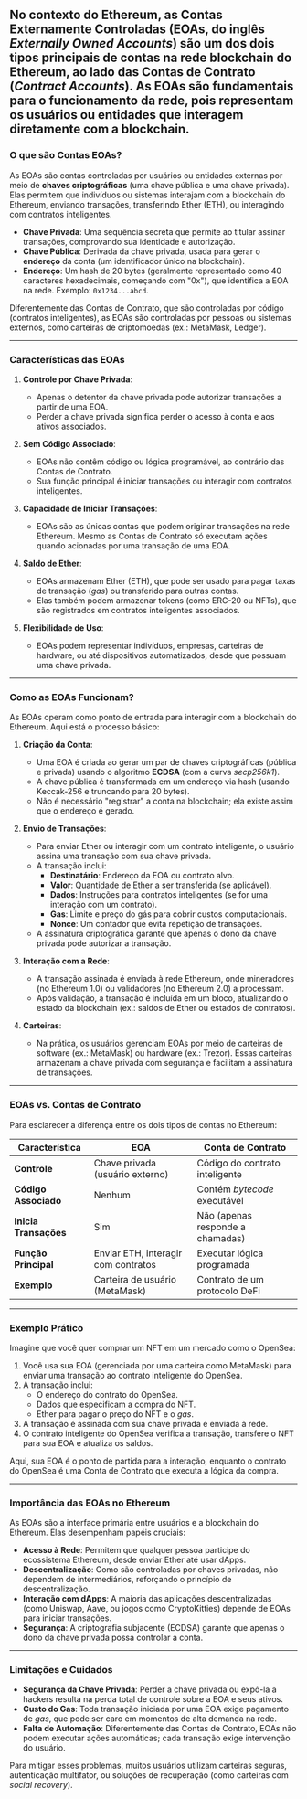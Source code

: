 No contexto do Ethereum, as **Contas Externamente Controladas** (EOAs, do inglês *Externally Owned Accounts*) são um dos dois tipos principais de contas na rede blockchain do Ethereum, ao lado das **Contas de Contrato** (*Contract Accounts*). As EOAs são fundamentais para o funcionamento da rede, pois representam os usuários ou entidades que interagem diretamente com a blockchain. 
---

### **O que são Contas EOAs?**
As EOAs são contas controladas por usuários ou entidades externas por meio de **chaves criptográficas** (uma chave pública e uma chave privada). Elas permitem que indivíduos ou sistemas interajam com a blockchain do Ethereum, enviando transações, transferindo Ether (ETH), ou interagindo com contratos inteligentes.

- **Chave Privada**: Uma sequência secreta que permite ao titular assinar transações, comprovando sua identidade e autorização.
- **Chave Pública**: Derivada da chave privada, usada para gerar o **endereço** da conta (um identificador único na blockchain).
- **Endereço**: Um hash de 20 bytes (geralmente representado como 40 caracteres hexadecimais, começando com "0x"), que identifica a EOA na rede. Exemplo: `0x1234...abcd`.

Diferentemente das Contas de Contrato, que são controladas por código (contratos inteligentes), as EOAs são controladas por pessoas ou sistemas externos, como carteiras de criptomoedas (ex.: MetaMask, Ledger).

---

### **Características das EOAs**
1. **Controle por Chave Privada**:
   - Apenas o detentor da chave privada pode autorizar transações a partir de uma EOA.
   - Perder a chave privada significa perder o acesso à conta e aos ativos associados.

2. **Sem Código Associado**:
   - EOAs não contêm código ou lógica programável, ao contrário das Contas de Contrato.
   - Sua função principal é iniciar transações ou interagir com contratos inteligentes.

3. **Capacidade de Iniciar Transações**:
   - EOAs são as únicas contas que podem originar transações na rede Ethereum. Mesmo as Contas de Contrato só executam ações quando acionadas por uma transação de uma EOA.

4. **Saldo de Ether**:
   - EOAs armazenam Ether (ETH), que pode ser usado para pagar taxas de transação (*gas*) ou transferido para outras contas.
   - Elas também podem armazenar tokens (como ERC-20 ou NFTs), que são registrados em contratos inteligentes associados.

5. **Flexibilidade de Uso**:
   - EOAs podem representar indivíduos, empresas, carteiras de hardware, ou até dispositivos automatizados, desde que possuam uma chave privada.

---

### **Como as EOAs Funcionam?**
As EOAs operam como ponto de entrada para interagir com a blockchain do Ethereum. Aqui está o processo básico:

1. **Criação da Conta**:
   - Uma EOA é criada ao gerar um par de chaves criptográficas (pública e privada) usando o algoritmo **ECDSA** (com a curva *secp256k1*).
   - A chave pública é transformada em um endereço via hash (usando Keccak-256 e truncando para 20 bytes).
   - Não é necessário "registrar" a conta na blockchain; ela existe assim que o endereço é gerado.

2. **Envio de Transações**:
   - Para enviar Ether ou interagir com um contrato inteligente, o usuário assina uma transação com sua chave privada.
   - A transação inclui:
     - **Destinatário**: Endereço da EOA ou contrato alvo.
     - **Valor**: Quantidade de Ether a ser transferida (se aplicável).
     - **Dados**: Instruções para contratos inteligentes (se for uma interação com um contrato).
     - **Gas**: Limite e preço do gás para cobrir custos computacionais.
     - **Nonce**: Um contador que evita repetição de transações.
   - A assinatura criptográfica garante que apenas o dono da chave privada pode autorizar a transação.

3. **Interação com a Rede**:
   - A transação assinada é enviada à rede Ethereum, onde mineradores (no Ethereum 1.0) ou validadores (no Ethereum 2.0) a processam.
   - Após validação, a transação é incluída em um bloco, atualizando o estado da blockchain (ex.: saldos de Ether ou estados de contratos).

4. **Carteiras**:
   - Na prática, os usuários gerenciam EOAs por meio de carteiras de software (ex.: MetaMask) ou hardware (ex.: Trezor). Essas carteiras armazenam a chave privada com segurança e facilitam a assinatura de transações.

---

### **EOAs vs. Contas de Contrato**
Para esclarecer a diferença entre os dois tipos de contas no Ethereum:

| **Característica**            | **EOA**                              | **Conta de Contrato**               |
|-------------------------------|--------------------------------------|-------------------------------------|
| **Controle**                  | Chave privada (usuário externo)      | Código do contrato inteligente      |
| **Código Associado**          | Nenhum                              | Contém *bytecode* executável        |
| **Inicia Transações**         | Sim                                 | Não (apenas responde a chamadas)    |
| **Função Principal**          | Enviar ETH, interagir com contratos | Executar lógica programada          |
| **Exemplo**                   | Carteira de usuário (MetaMask)       | Contrato de um protocolo DeFi       |

---

### **Exemplo Prático**
Imagine que você quer comprar um NFT em um mercado como o OpenSea:
1. Você usa sua EOA (gerenciada por uma carteira como MetaMask) para enviar uma transação ao contrato inteligente do OpenSea.
2. A transação inclui:
   - O endereço do contrato do OpenSea.
   - Dados que especificam a compra do NFT.
   - Ether para pagar o preço do NFT e o *gas*.
3. A transação é assinada com sua chave privada e enviada à rede.
4. O contrato inteligente do OpenSea verifica a transação, transfere o NFT para sua EOA e atualiza os saldos.

Aqui, sua EOA é o ponto de partida para a interação, enquanto o contrato do OpenSea é uma Conta de Contrato que executa a lógica da compra.

---

### **Importância das EOAs no Ethereum**
As EOAs são a interface primária entre usuários e a blockchain do Ethereum. Elas desempenham papéis cruciais:
- **Acesso à Rede**: Permitem que qualquer pessoa participe do ecossistema Ethereum, desde enviar Ether até usar dApps.
- **Descentralização**: Como são controladas por chaves privadas, não dependem de intermediários, reforçando o princípio de descentralização.
- **Interação com dApps**: A maioria das aplicações descentralizadas (como Uniswap, Aave, ou jogos como CryptoKitties) depende de EOAs para iniciar transações.
- **Segurança**: A criptografia subjacente (ECDSA) garante que apenas o dono da chave privada possa controlar a conta.

---

### **Limitações e Cuidados**
- **Segurança da Chave Privada**: Perder a chave privada ou expô-la a hackers resulta na perda total de controle sobre a EOA e seus ativos.
- **Custo do Gas**: Toda transação iniciada por uma EOA exige pagamento de *gas*, que pode ser caro em momentos de alta demanda na rede.
- **Falta de Automação**: Diferentemente das Contas de Contrato, EOAs não podem executar ações automáticas; cada transação exige intervenção do usuário.

Para mitigar esses problemas, muitos usuários utilizam carteiras seguras, autenticação multifator, ou soluções de recuperação (como carteiras com *social recovery*).

